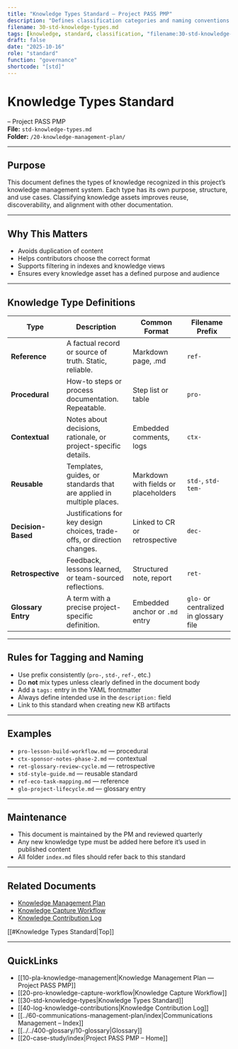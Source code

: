 ```yaml
---
title: "Knowledge Types Standard — Project PASS PMP"
description: "Defines classification categories and naming conventions for all knowledge assets within Project PASS PMP."
filename: 30-std-knowledge-types.md
tags: [knowledge, standard, classification, "filename:30-std-knowledge-types.md"]
draft: false
date: "2025-10-16"
role: "standard"
function: "governance"
shortcode: "[std]"
---
```


# Knowledge Types Standard
– Project PASS PMP  
**File:** `std-knowledge-types.md`  
**Folder:** `/20-knowledge-management-plan/`

---

## Purpose

This document defines the types of knowledge recognized in this project’s knowledge management system. Each type has its own purpose, structure, and use cases. Classifying knowledge assets improves reuse, discoverability, and alignment with other documentation.

---

## Why This Matters

- Avoids duplication of content  
- Helps contributors choose the correct format  
- Supports filtering in indexes and knowledge views  
- Ensures every knowledge asset has a defined purpose and audience

---

## Knowledge Type Definitions

| Type | Description | Common Format | Filename Prefix |
|------|-------------|----------------|------------------|
| **Reference** | A factual record or source of truth. Static, reliable. | Markdown page, .md | `ref-` |
| **Procedural** | How-to steps or process documentation. Repeatable. | Step list or table | `pro-` |
| **Contextual** | Notes about decisions, rationale, or project-specific details. | Embedded comments, logs | `ctx-` |
| **Reusable** | Templates, guides, or standards that are applied in multiple places. | Markdown with fields or placeholders | `std-`, `std-tem-` |
| **Decision-Based** | Justifications for key design choices, trade-offs, or direction changes. | Linked to CR or retrospective | `dec-` |
| **Retrospective** | Feedback, lessons learned, or team-sourced reflections. | Structured note, report | `ret-` |
| **Glossary Entry** | A term with a precise project-specific definition. | Embedded anchor or `.md` entry | `glo-` or centralized in glossary file |

---

## Rules for Tagging and Naming

- Use prefix consistently (`pro-`, `std-`, `ref-`, etc.)  
- Do **not** mix types unless clearly defined in the document body  
- Add a `tags:` entry in the YAML frontmatter  
- Always define intended use in the `description:` field  
- Link to this standard when creating new KB artifacts

---

## Examples

- `pro-lesson-build-workflow.md` — procedural  
- `ctx-sponsor-notes-phase-2.md` — contextual  
- `ret-glossary-review-cycle.md` — retrospective  
- `std-style-guide.md` — reusable standard  
- `ref-eco-task-mapping.md` — reference  
- `glo-project-lifecycle.md` — glossary entry

---

## Maintenance

- This document is maintained by the PM and reviewed quarterly  
- Any new knowledge type must be added here before it’s used in published content  
- All folder `index.md` files should refer back to this standard

---

## Related Documents

- [Knowledge Management Plan](10-pla-knowledge-management.md)  
- [Knowledge Capture Workflow](20-pro-knowledge-capture-workflow.md)  
- [Knowledge Contribution Log](40-log-knowledge-contributions.md)

[[#Knowledge Types Standard|Top]]

---

## QuickLinks
- [[10-pla-knowledge-management|Knowledge Management Plan — Project PASS PMP]]
- [[20-pro-knowledge-capture-workflow|Knowledge Capture Workflow]]
- [[30-std-knowledge-types|Knowledge Types Standard]]
- [[40-log-knowledge-contributions|Knowledge Contribution Log]]
- [[../60-communications-management-plan/index|Communications Management – Index]]
- [[../../400-glossary/10-glossary|Glossary]]
- [[20-case-study/index|Project PASS PMP – Home]]
